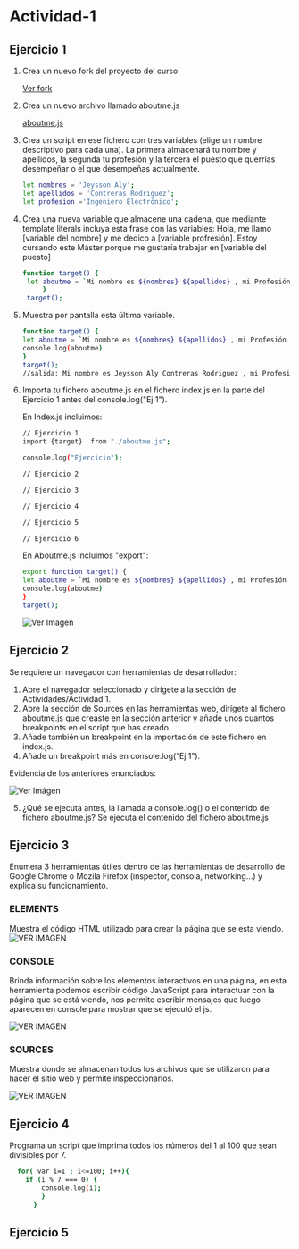 # Actividad-1

## Ejercicio 1

1.  Crea un nuevo fork del proyecto del curso
    
    [Ver fork](https://github.com/alyconr/Javascript-Course.git)
    
2.  Crea un nuevo archivo llamado aboutme.js

    [aboutme.js](https://github.com/alyconr/Actividad-1.git)
    
3.  Crea un script en ese fichero con tres variables (elige un nombre descriptivo para cada una). La primera almacenará tu nombre y apellidos, la segunda tu profesión y la tercera     el puesto que querrías desempeñar o el que desempeñas actualmente.

    ```bash
    let nombres = 'Jeysson Aly';
    let apellidos = 'Contreras Rodriguez';
    let profesion ='Ingeniero Electrónico';
    ```
    
4. Crea una nueva variable que almacene una cadena, que mediante template literals incluya esta frase con las variables: Hola, me llamo [variable del nombre] y me dedico a            [variable profresión]. Estoy cursando este Máster porque me gustaría trabajar en [variable del puesto]
   
    
   ```bash
   function target() {
    let aboutme = `Mi nombre es ${nombres} ${apellidos} , mi Profesión es ${profesion} estoy cursando este Master porque  quiero desempeñarme en  el puesto de ${targetprofile}`; 
        }
    target();
   ``` 
  
5. Muestra por pantalla esta última variable.
  
     ```bash 
     function target() {
    let aboutme = `Mi nombre es ${nombres} ${apellidos} , mi Profesión es ${profesion} estoy cursando este Master porque  quiero desempeñarme en  el puesto de                       ${targetprofile}`; 
    console.log(aboutme)
    }
    target();
    //salida: Mi nombre es Jeysson Aly Contreras Rodriguez , mi Profesión es Ingeniero Electrónico estoy cursando este Master porque  quiero desempeñarme en  el puesto de          Ingeniero DevOps
   ``` 
6.  Importa tu fichero aboutme.js en el fichero index.js en la parte del Ejercicio 1 antes del console.log("Ej 1").
    
    En Index.js incluimos:
    
    ```bash
    // Ejercicio 1
    import {target}  from "./aboutme.js";

    console.log("Ejercicio");

    // Ejercicio 2

    // Ejercicio 3

    // Ejercicio 4

    // Ejercicio 5

    // Ejercicio 6
    
    
    ```
    En Aboutme.js incluimos "export":
    ```bash
    export function target() {
    let aboutme = `Mi nombre es ${nombres} ${apellidos} , mi Profesión es ${profesion} estoy cursando este Master porque  quiero desempeñarme en  el puesto de ${targetprofile}`; 
    console.log(aboutme)
    }
    target();
    
    ```
    ![Ver Imagen](https://imgur.com/cnJmsav.jpg)


## Ejercicio 2

 Se requiere un navegador con herramientas de desarrollador:

1. Abre el navegador seleccionado y dirígete a la sección de Actividades/Actividad 1.
2. Abre la sección de Sources en las herramientas web, dirígete al fichero aboutme.js que creaste en la sección anterior y añade unos cuantos breakpoints en el script que has      creado.
3. Añade también un breakpoint en la importación de este fichero en index.js.
4. Añade un breakpoint más en console.log(“Ej 1”).

 Evidencia de los anteriores enunciados:
 
 ![Ver Imágen](https://imgur.com/dPIyp5t.jpg)
 
5. ¿Qué se ejecuta antes, la llamada a console.log() o el contenido del fichero aboutme.js?
   Se ejecuta el contenido del fichero aboutme.js
   
## Ejercicio 3

Enumera 3 herramientas útiles dentro de las herramientas de desarrollo de Google Chrome o Mozila Firefox (inspector, consola, networking…) y explica su funcionamiento.

### ELEMENTS

Muestra el código HTML utilizado para crear la página que se esta viendo. 
![VER IMAGEN](https://imgur.com/ZxYae3p.jpg)

### CONSOLE
Brinda información sobre los elementos interactivos en una página, en esta herramienta podemos escribir código JavaScript para interactuar con la página que se está viendo, nos permite escribir mensajes que luego aparecen en console para mostrar que se ejecutó el js.

![VER IMAGEN](https://imgur.com/cnJmsav.jpg)

### SOURCES

Muestra donde se almacenan todos los archivos que se utilizaron para hacer el sitio web y permite inspeccionarlos.

![VER IMAGEN](https://imgur.com/82Q8Qsf.jpg)

## Ejercicio 4

Programa un script que imprima todos los números del 1 al 100 que sean divisibles por 7.

```bash
  for( var i=1 ; i<=100; i++){
    if (i % 7 === 0) {
        console.log(i);
        }
      }
```

## Ejercicio 5

  



    

  

   
  
